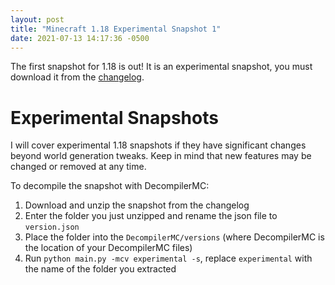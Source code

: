 ```yaml
---
layout: post
title: "Minecraft 1.18 Experimental Snapshot 1"
date: 2021-07-13 14:17:36 -0500
---
```


The first snapshot for 1.18 is out! It is an experimental snapshot, you must download it from the [changelog](https://www.minecraft.net/en-us/article/new-world-generation-java-available-testing).

# Experimental Snapshots

I will cover experimental 1.18 snapshots if they have significant changes beyond world generation tweaks. Keep in mind that new features may be changed or removed at any time.

To decompile the snapshot with DecompilerMC:

1. Download and unzip the snapshot from the changelog
2. Enter the folder you just unzipped and rename the json file to `version.json`
3. Place the folder into the `DecompilerMC/versions` (where DecompilerMC is the location of your DecompilerMC files)
4. Run `python main.py -mcv experimental -s`, replace `experimental` with the name of the folder you extracted

